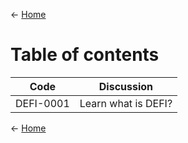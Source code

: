 <- [Home](https://github.com/polygonnow/.github/tree/main/profile)

# Table of contents 


| Code | Discussion | 
| - | - |
| DEFI-0001 | Learn what is DEFI? |




























<- [Home](https://github.com/polygonnow/.github/tree/main/profile)
